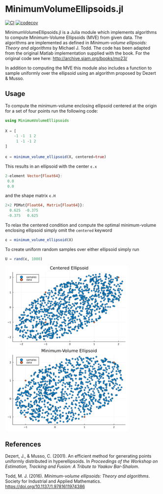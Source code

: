 # MinimumVolumeEllipsoids.jl

[![CI](https://github.com/FriesischScott/MinimumVolumeEllipsoids.jl/actions/workflows/ci.yml/badge.svg)](https://github.com/FriesischScott/MinimumVolumeEllipsoids.jl/actions/workflows/ci.yml)
[![codecov](https://codecov.io/gh/FriesischScott/MinimumVolumeEllipsoids.jl/branch/master/graph/badge.svg?token=H87Z7D3PJM)](https://codecov.io/gh/FriesischScott/MinimumVolumeEllipsoids.jl)

MinimumVolumeEllipsoids.jl is a Julia module which implements algorithms to compute Minimum-Volume Ellipsoids (MVE) from given data. The algorithms are implemented as defined in _Minimum-volume ellipsoids: Theory and algorithms_ by Michael J. Todd. The code has been adapted from the original Matlab implementation supplied with the book. For the original code see here: http://archive.siam.org/books/mo23/

In addition to computing the MVE this module also includes a function to sample uniformly over the ellipsoid using an algorithm proposed by Dezert & Musso.

## Usage

To compute the minimum-volume enclosing ellipsoid centered at the origin for a set of four points run the following code:

```julia
using MinimumVolumeEllipsoids

X = [
    -1 -1  1 2
     1 -1 -1 2
]

ϵ = minimum_volume_ellipsoid(X, centered=true)
```
This results in an ellipsoid with the center `ϵ.x`
```julia
2-element Vector{Float64}:
 0.0
 0.0
```
and the shape matrix `ϵ.H`
```julia
2×2 PDMat{Float64, Matrix{Float64}}:
  0.625  -0.375
 -0.375   0.625
```

To relax the centered condition and compute the optimal minimum-volume enclosing ellipsoid simply omit the `centered` keyword
```julia
ϵ = minimum_volume_ellipsoid(X)
```

To create uniform random samples over either ellipsoid simply run
```julia
U = rand(ϵ, 1000)
```

<div float="left">
<img src="./doc/images/example-2-03.svg" width="400">
<img src="./doc/images/example-2-12.svg" width="400">
</div>

## References

Dezert, J., & Musso, C. (2001). An efficient method for generating points uniformly distributed in hyperellipsoids. In _Proceedings of the Workshop on Estimation, Tracking and Fusion: A Tribute to Yaakov Bar-Shalom_.

Todd, M. J. (2016). _Minimum-volume ellipsoids: Theory and algorithms_. Society for Industrial and Applied Mathematics. https://doi.org/10.1137/1.9781611974386
